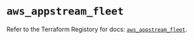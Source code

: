 # `aws_appstream_fleet`

Refer to the Terraform Registory for docs: [`aws_appstream_fleet`](https://registry.terraform.io/providers/hashicorp/aws/5.12.0/docs/resources/appstream_fleet).
